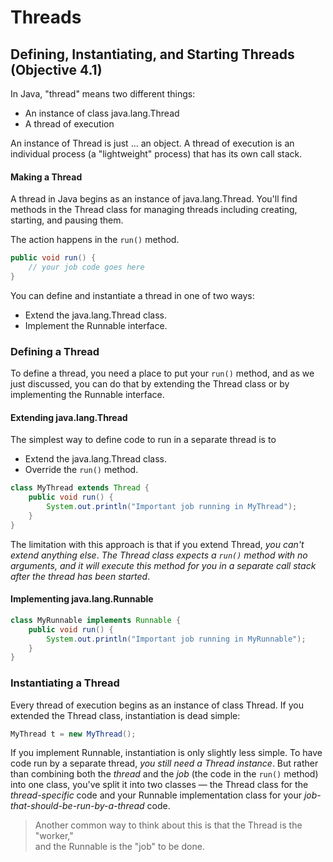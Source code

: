 # Threads #

## Defining, Instantiating, and Starting Threads (Objective 4.1) ##

In Java, "thread" means two different things:

* An instance of class java.lang.Thread
* A thread of execution

An instance of Thread is just ... an object. A thread of execution is an individual 
process (a "lightweight" process) that has its own call stack.

#### Making a Thread ####
A thread in Java begins as an instance of java.lang.Thread. You'll find methods
in the Thread class for managing threads including creating, starting, and pausing
them.

The action happens in the `run()` method.

``` java
public void run() {
    // your job code goes here
}
```

You can define and instantiate a thread in one of two ways:

* Extend the java.lang.Thread class.
* Implement the Runnable interface.

### Defining a Thread ###
To define a thread, you need a place to put your `run()` method, and as we just
discussed, you can do that by extending the Thread class or by implementing the
Runnable interface.

#### Extending java.lang.Thread ####
The simplest way to define code to run in a separate thread is to

* Extend the java.lang.Thread class.
* Override the `run()` method.

``` java
class MyThread extends Thread {
    public void run() {
        System.out.println("Important job running in MyThread");
    }
}
```

The limitation with this approach is that if you extend Thread, *you can't extend anything else*.
*The Thread class expects a `run()` method with no arguments, and it will execute this method for you in a separate call stack after the thread has been started*.

#### Implementing java.lang.Runnable ####

``` java
class MyRunnable implements Runnable {
    public void run() {
        System.out.println("Important job running in MyRunnable");
    }
}
```

### Instantiating a Thread ###
Every thread of execution begins as an instance of class Thread.
If you extended the Thread class, instantiation is dead simple:

``` java
MyThread t = new MyThread();
```

If you implement Runnable, instantiation is only slightly less simple. To have
code run by a separate thread, *you still need a Thread instance*. But rather than
combining both the *thread* and the *job* (the code in the `run()` method) into one
class, you've split it into two classes — the Thread class for the *thread-specific* code
and your Runnable implementation class for your *job-that-should-be-run-by-a-thread*
code.

> Another common way to think about this is that the Thread is the "worker,"   
> and the Runnable is the "job" to be done.


